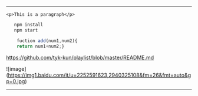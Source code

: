 ---
`<p>This is a paragraph</p>`

```bash
   npm install
   npm start
```

```javascript
	fuction add(num1,num2){
	return num1+num2;}
```

<https://github.com/tyk-kun/playlist/blob/master/README.md>

![image]
(https://img1.baidu.com/it/u=2252591623,2940325108&fm=26&fmt=auto&gp=0.jpg)
___

